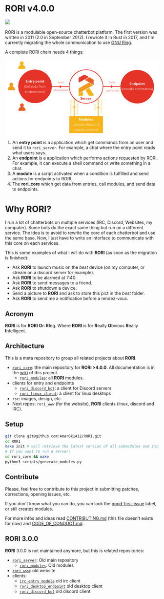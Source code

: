 # RORI v4.0.0

![](https://travis-ci.org/AmarOk1412/rori_core.svg?branch=master)

RORI is a modulable open-source chatterbot platform. The first version was written in 2011 (2.0 in September 2012). I rewrote it in Rust in 2017, and I'm currently migrating the whole communication to use [GNU Ring](https://ring.cx).

A complete RORI chain needs 4 things:

![processus](rsc/process.png?raw=true)

1. An **entry point** is a application which get commands from an user and send it to `rori_server`. For example, a chat where the entry point reads what users says.
2. An **endpoint** is a application which performs actions requested by RORI. For example, it can execute a shell command or write something in a chat.
3. A **module** is a script activated when a condition is fulfilled and send actions for endpoints to RORI.
4. The **rori_core** which get data from entries, call modules, and send data to endpoints.

# Why RORI?

I run a lot of chatterbots on multiple services (IRC, Discord, Websites, my computer). Some bots do the exact same thing but run on a different service. The idea is to avoid to rewrite the core of each chatterbot and use the same base. Now, I just have to write an interface to communicate with this core on each services.

This is some examples of what I will do with **RORI** (as soon as the migration is finished):
+ Ask **RORI** to launch music on the *best* device (on my computer, or stream on a discord server for example).
+ Ask **RORI** to be alarmed at 7:40.
+ Ask **RORI** to send messages to a friend.
+ Ask **RORI** to shutdown a device.
+ Send a picture to **RORI** and ask to store this pict in the *best* folder.
+ Ask **RORI** to send me a notification before a rendez-vous.

## Acronym

**RORI** is for **RORI O**n **RI**ng.
Where **RORI** is for **R**eally **O**bvious **R**eally **I**ntelligent.

## Architecture

This is a meta repository to group all related projects about **RORI**.

+ [`rori_core`](https://github.com/AmarOk1412/rori_core): the main repository for **RORI >4.0.0**. All documentation is in the [wiki](https://github.com/AmarOk1412/rori_core/wiki) of this project.
  + [`rori_modules`](https://github.com/AmarOk1412/rori_modules): all **RORI** modules.
+ clients for entry and endpoints
  + [`rori_discord_bot`](https://github.com/AmarOk1412/rori_discord_bot): a client for Discord servers
  + [`rori_linux_client`](https://github.com/AmarOk1412/rori_linux_client): a client for linux desktops
+ `rsc`: images, design, etc
+ Next repos: `rori_www` (for the website), **RORI** clients (linux, discord and IRC).

## Setup

```bash
git clone git@github.com:AmarOk1412/RORI.git
cd RORI
make init # will retrieve the latest version of all submodules and init
# If you want to run a server:
cd rori_core && make
python3 scripts/generate_modules.py
```

## Contribute

Please, feel free to contribute to this project in submitting patches, corrections, opening issues, etc.

If you don't know what you can do, you can look the [good-first-issue](https://github.com/AmarOk1412/rori_core/issues?q=is%3Aissue+is%3Aopen+label%3A%22good+first+issue%22) label, or still creates modules.

For more infos and ideas read [CONTRIBUTING.md](https://github.com/AmarOk1412/rori_core/blob/master/CONTRIBUTING.MD) (this file doesn't exists for now) and [CODE_OF_CONDUCT.md](https://github.com/AmarOk1412/rori_core/blob/master/CODE_OF_CONDUCT.md).

## RORI 3.0.0

**RORI** 3.0.0 is not maintained anymore, but this is related repositories:

+ [`rori_server`](https://github.com/AmarOk1412/rori_server/): Old main repository
  + [`rori_modules`](https://github.com/AmarOk1412/rori_modules/tree/v3.0.0): Old modules
+ [`rori_www`](https://github.com/AmarOk1412/rori_www/): old website
+ clients:
  + [`irc_entry_module`](https://github.com/AmarOk1412/irc_entry_module/tree/153979025191ea08a070f74d5b22569b7195d8a3) old irc client
  + [`rori_desktop_endpoint`](https://github.com/AmarOk1412/rori_desktop_endpoint/tree/d088e2d4a08947638a836fe38ad7f8f179b604e4) old desktop client
  + [`rori_discord_bot`](https://github.com/AmarOk1412/rori_discord_bot_old/tree/07537de20f56d3f00c13e531770ffb242075e42c) old discord client
